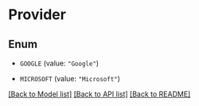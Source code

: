 # Provider

## Enum


* `GOOGLE` (value: `"Google"`)

* `MICROSOFT` (value: `"Microsoft"`)


[[Back to Model list]](../README.md#documentation-for-models) [[Back to API list]](../README.md#documentation-for-api-endpoints) [[Back to README]](../README.md)


